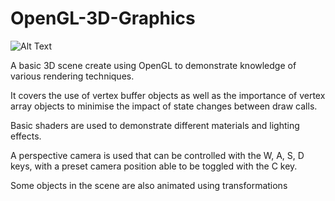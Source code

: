 # OpenGL-3D-Graphics
![Alt Text]([https://media.giphy.com/media/v1.Y2lkPTc5MGI3NjExMnRrc2Via2VtaW5lczJyODZ0eHk5bnd6bndzeGNhNDYxbHkxeDg0OCZlcD12MV9pbnRlcm5hbF9naWZfYnlfaWQmY3Q9Zw/EJcX2zVHhSszO8FIU3/giphy.gif](https://media.giphy.com/media/v1.Y2lkPTc5MGI3NjExYTZkeGMwMXoydXdsMWpnd2Q2d2swaGhmbHJ3ZGNkcjl2ZzB0dnp4MyZlcD12MV9pbnRlcm5hbF9naWZfYnlfaWQmY3Q9Zw/wRUedeqt3QzGSRLT8f/giphy.gif)https://media.giphy.com/media/v1.Y2lkPTc5MGI3NjExYTZkeGMwMXoydXdsMWpnd2Q2d2swaGhmbHJ3ZGNkcjl2ZzB0dnp4MyZlcD12MV9pbnRlcm5hbF9naWZfYnlfaWQmY3Q9Zw/wRUedeqt3QzGSRLT8f/giphy.gif)

A basic 3D scene create using OpenGL to demonstrate knowledge of various rendering techniques.

It covers the use of vertex buffer objects as well as the importance of vertex array objects to minimise the impact of state changes between draw calls.

Basic shaders are used to demonstrate different materials and lighting effects.

A perspective camera is used that can be controlled with the W, A, S, D keys, with a preset camera position able to be toggled with the C key.

Some objects in the scene are also animated using transformations
